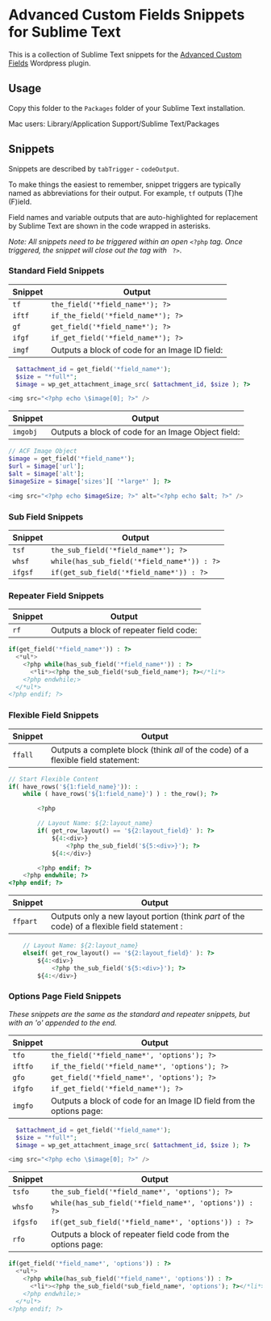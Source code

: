 Advanced Custom Fields Snippets for Sublime Text
================================================

This is a collection of Sublime Text snippets for the [Advanced Custom Fields](http://www.advancedcustomfields.com/) Wordpress plugin.

## Usage

Copy this folder to the `Packages` folder of your Sublime Text installation.

Mac users: Library/Application Support/Sublime Text/Packages

## Snippets 

Snippets are described by `tabTrigger` - `codeOutput`. 

To make things the easiest to remember, snippet triggers are typically named as abbreviations for their output. For example, `tf` outputs (T)he (F)ield.

Field names and variable outputs that are auto-highlighted for replacement by Sublime Text are shown in the code wrapped in asterisks.

*Note: All snippets need to be triggered within an open* `<?php` *tag. Once triggered, the snippet will close out the tag with* ` ?>`.

### Standard Field Snippets
|Snippet|Output|
|-------|------|
| `tf` | `the_field('*field_name*'); ?>` |
| `iftf` | `if_the_field('*field_name*'); ?>` |
| `gf` | `get_field('*field_name*'); ?>` |
| `ifgf` | `if_get_field('*field_name*'); ?>` |
| `imgf` | Outputs a block of code for an Image ID field:|

```php
  $attachment_id = get_field('*field_name*');
  $size = "*full*";
  $image = wp_get_attachment_image_src( $attachment_id, $size ); ?>

<img src="<?php echo \$image[0]; ?>" />
```
|Snippet|Output|
|-------|------|
| `imgobj` | Outputs a block of code for an Image Object field:|

```php
// ACF Image Object
$image = get_field('*field_name*');
$url = $image['url'];
$alt = $image['alt'];
$imageSize = $image['sizes'][ '*large*' ]; ?>

<img src="<?php echo $imageSize; ?>" alt="<?php echo $alt; ?>" />
```

### Sub Field Snippets
|Snippet|Output|
|-------|------|
| `tsf` | `the_sub_field('*field_name*'); ?>` |
| `whsf` | `while(has_sub_field('*field_name*')) : ?>` |
| `ifgsf` | `if(get_sub_field('*field_name*')) : ?>` |

### Repeater Field Snippets
|Snippet|Output|
|-------|------|
| `rf` | Outputs a block of repeater field code: |

```php
if(get_field('*field_name*')) : ?>
  <*ul*>
    <?php while(has_sub_field('*field_name*')) : ?>
      <*li*><?php the_sub_field(*sub_field_name*); ?></*li*>
    <?php endwhile;>
  </*ul*>
<?php endif; ?>
```

### Flexible Field Snippets
|Snippet|Output|
|-------|------|
| `ffall` | Outputs a complete block (think _all_ of the code) of a flexible field statement: |

```php
// Start Flexible Content
if( have_rows('${1:field_name}')): :
	while ( have_rows('${1:field_name}') ) : the_row(); ?>

		<?php

		// Layout Name: ${2:layout_name}
		if( get_row_layout() == '${2:layout_field}' ): ?>
			${4:<div>}
				<?php the_sub_field('${5:<div>}'); ?>
			${4:</div>}

		<?php endif; ?>
	<?php endwhile; ?>
<?php endif; ?>
```

|Snippet|Output|
|-------|------|
| `ffpart` | Outputs only a new layout portion (think _part_ of the code) of a flexible field statement : |

```php
	// Layout Name: ${2:layout_name}
	elseif( get_row_layout() == '${2:layout_field}' ): ?>
		${4:<div>}
			<?php the_sub_field('${5:<div>}'); ?>
		${4:</div>}
```

### Options Page Field Snippets
*These snippets are the same as the standard and repeater snippets, but with an 'o' appended to the end.*

|Snippet|Output|
|-------|------|
| `tfo` | `the_field('*field_name*', 'options'); ?>` |
| `iftfo` | `if_the_field('*field_name*', 'options'); ?>` |
| `gfo` | `get_field('*field_name*', 'options'); ?>` |
| `ifgfo` | `if_get_field('*field_name*'); ?>` |
| `imgfo` | Outputs a block of code for an Image ID field from the options page:|

```php
  $attachment_id = get_field('*field_name*');
  $size = "*full*";
  $image = wp_get_attachment_image_src( $attachment_id, $size ); ?>

<img src="<?php echo \$image[0]; ?>" />
```


|Snippet|Output|
|-------|------|
|  `tsfo` | `the_sub_field('*field_name*', 'options'); ?>` |
|  `whsfo` | `while(has_sub_field('*field_name*', 'options')) : ?>` |
| `ifgsfo` | `if(get_sub_field('*field_name*', 'options')) : ?>` |
| `rfo` | Outputs a block of repeater field code from the options page:|

```php
if(get_field('*field_name*', 'options')) : ?>
  <*ul*>
    <?php while(has_sub_field('*field_name*', 'options')) : ?>
      <*li*><?php the_sub_field(*sub_field_name*, 'options'); ?></*li*>
    <?php endwhile;>
  </*ul*>
<?php endif; ?>
```
